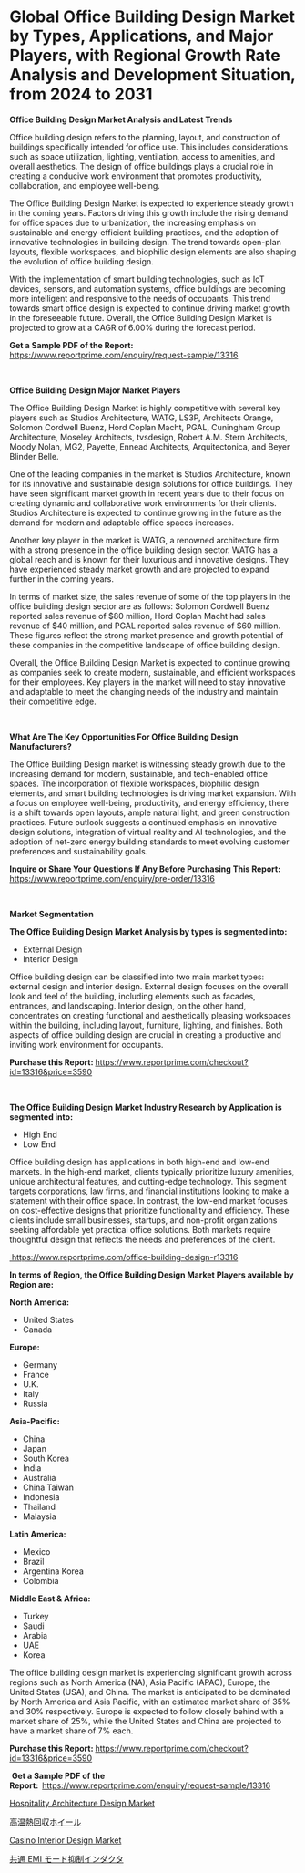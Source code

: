 <p><h1>Global Office Building Design Market by Types, Applications, and Major Players, with Regional Growth Rate Analysis and Development Situation, from 2024 to 2031</h1></p><p><strong>Office Building Design Market Analysis and Latest Trends</strong></p>
<p><p>Office building design refers to the planning, layout, and construction of buildings specifically intended for office use. This includes considerations such as space utilization, lighting, ventilation, access to amenities, and overall aesthetics. The design of office buildings plays a crucial role in creating a conducive work environment that promotes productivity, collaboration, and employee well-being.</p><p>The Office Building Design Market is expected to experience steady growth in the coming years. Factors driving this growth include the rising demand for office spaces due to urbanization, the increasing emphasis on sustainable and energy-efficient building practices, and the adoption of innovative technologies in building design. The trend towards open-plan layouts, flexible workspaces, and biophilic design elements are also shaping the evolution of office building design.</p><p>With the implementation of smart building technologies, such as IoT devices, sensors, and automation systems, office buildings are becoming more intelligent and responsive to the needs of occupants. This trend towards smart office design is expected to continue driving market growth in the foreseeable future. Overall, the Office Building Design Market is projected to grow at a CAGR of 6.00% during the forecast period.</p></p>
<p><strong>Get a Sample PDF of the Report:&nbsp;</strong> <a href="https://www.reportprime.com/enquiry/request-sample/13316">https://www.reportprime.com/enquiry/request-sample/13316</a></p>
<p>&nbsp;</p>
<p><strong>Office Building Design Major Market Players</strong></p>
<p><p>The Office Building Design Market is highly competitive with several key players such as Studios Architecture, WATG, LS3P, Architects Orange, Solomon Cordwell Buenz, Hord Coplan Macht, PGAL, Cuningham Group Architecture, Moseley Architects, tvsdesign, Robert A.M. Stern Architects, Moody Nolan, MG2, Payette, Ennead Architects, Arquitectonica, and Beyer Blinder Belle.</p><p>One of the leading companies in the market is Studios Architecture, known for its innovative and sustainable design solutions for office buildings. They have seen significant market growth in recent years due to their focus on creating dynamic and collaborative work environments for their clients. Studios Architecture is expected to continue growing in the future as the demand for modern and adaptable office spaces increases.</p><p>Another key player in the market is WATG, a renowned architecture firm with a strong presence in the office building design sector. WATG has a global reach and is known for their luxurious and innovative designs. They have experienced steady market growth and are projected to expand further in the coming years.</p><p>In terms of market size, the sales revenue of some of the top players in the office building design sector are as follows: Solomon Cordwell Buenz reported sales revenue of $80 million, Hord Coplan Macht had sales revenue of $40 million, and PGAL reported sales revenue of $60 million. These figures reflect the strong market presence and growth potential of these companies in the competitive landscape of office building design. </p><p>Overall, the Office Building Design Market is expected to continue growing as companies seek to create modern, sustainable, and efficient workspaces for their employees. Key players in the market will need to stay innovative and adaptable to meet the changing needs of the industry and maintain their competitive edge.</p></p>
<p>&nbsp;</p>
<p><strong>What Are The Key Opportunities For Office Building Design Manufacturers?</strong></p>
<p><p>The Office Building Design market is witnessing steady growth due to the increasing demand for modern, sustainable, and tech-enabled office spaces. The incorporation of flexible workspaces, biophilic design elements, and smart building technologies is driving market expansion. With a focus on employee well-being, productivity, and energy efficiency, there is a shift towards open layouts, ample natural light, and green construction practices. Future outlook suggests a continued emphasis on innovative design solutions, integration of virtual reality and AI technologies, and the adoption of net-zero energy building standards to meet evolving customer preferences and sustainability goals.</p></p>
<p><strong>Inquire or Share Your Questions If Any Before Purchasing This Report:</strong> <a href="https://www.reportprime.com/enquiry/pre-order/13316">https://www.reportprime.com/enquiry/pre-order/13316</a></p>
<p>&nbsp;</p>
<p><strong>Market Segmentation</strong></p>
<p><strong>The Office Building Design Market Analysis by types is segmented into:</strong></p>
<p><ul><li>External Design</li><li>Interior Design</li></ul></p>
<p><p>Office building design can be classified into two main market types: external design and interior design. External design focuses on the overall look and feel of the building, including elements such as facades, entrances, and landscaping. Interior design, on the other hand, concentrates on creating functional and aesthetically pleasing workspaces within the building, including layout, furniture, lighting, and finishes. Both aspects of office building design are crucial in creating a productive and inviting work environment for occupants.</p></p>
<p><strong>Purchase this Report:&nbsp;</strong><a href="https://www.reportprime.com/checkout?id=13316&price=3590">https://www.reportprime.com/checkout?id=13316&price=3590</a></p>
<p>&nbsp;</p>
<p><strong>The Office Building Design Market Industry Research by Application is segmented into:</strong></p>
<p><ul><li>High End</li><li>Low End</li></ul></p>
<p><p>Office building design has applications in both high-end and low-end markets. In the high-end market, clients typically prioritize luxury amenities, unique architectural features, and cutting-edge technology. This segment targets corporations, law firms, and financial institutions looking to make a statement with their office space. In contrast, the low-end market focuses on cost-effective designs that prioritize functionality and efficiency. These clients include small businesses, startups, and non-profit organizations seeking affordable yet practical office solutions. Both markets require thoughtful design that reflects the needs and preferences of the client.</p></p>
<p><a href="https://www.reportprime.com/office-building-design-r13316">&nbsp;https://www.reportprime.com/office-building-design-r13316</a></p>
<p><strong>In terms of Region, the Office Building Design Market Players available by Region are:</strong></p>
<p>
    <p> <strong> North America: </strong>
        <ul>
            <li>United States</li>
            <li>Canada</li>
        </ul>
        </p> 
    <p> <strong> Europe: </strong>
        <ul>
            <li>Germany</li>
            <li>France</li>
            <li>U.K.</li>
            <li>Italy</li>
            <li>Russia</li>
        </ul>
        </p> 
    <p> <strong> Asia-Pacific: </strong>
        <ul>
            <li>China</li>
            <li>Japan</li>
            <li>South Korea</li>
            <li>India</li>
            <li>Australia</li>
            <li>China Taiwan</li>
            <li>Indonesia</li>
            <li>Thailand</li>
            <li>Malaysia</li>
        </ul>
        </p> 
    <p> <strong> Latin America: </strong>
        <ul>
            <li>Mexico</li>
            <li>Brazil</li>
            <li>Argentina Korea</li>
            <li>Colombia</li>
        </ul>
        </p> 
    <p> <strong> Middle East & Africa: </strong>
        <ul>
            <li>Turkey</li>
            <li>Saudi</li>
            <li>Arabia</li>
            <li>UAE</li>
            <li>Korea</li>
        </ul>
    </p>
    </p>
<p><p>The office building design market is experiencing significant growth across regions such as North America (NA), Asia Pacific (APAC), Europe, the United States (USA), and China. The market is anticipated to be dominated by North America and Asia Pacific, with an estimated market share of 35% and 30% respectively. Europe is expected to follow closely behind with a market share of 25%, while the United States and China are projected to have a market share of 7% each.</p></p>
<p><strong>Purchase this Report: </strong><a href="https://www.reportprime.com/checkout?id=13316&price=3590">https://www.reportprime.com/checkout?id=13316&price=3590</a></p>
<p>&nbsp;<strong>Get a Sample PDF of the Report:&nbsp;&nbsp;</strong><a href="https://www.reportprime.com/enquiry/request-sample/13316">https://www.reportprime.com/enquiry/request-sample/13316</a></p>
<p><strong></strong></p>
<p><p><a href="https://github.com/HenrietteMills1/Market-Research-Report-List-1/blob/main/hospitality-architecture-design-market.md">Hospitality Architecture Design Market</a></p><p><a href="https://github.com/SkylarDaniel70/Market-Research-Report-List-1/blob/main/550384880160.md">高温熱回収ホイール</a></p><p><a href="https://github.com/marthawweekle/Market-Research-Report-List-1/blob/main/casino-interior-design-market.md">Casino Interior Design Market</a></p><p><a href="https://github.com/RandallRunte2023/Market-Research-Report-List-1/blob/main/530562080159.md">共通 EMI モード抑制インダクタ</a></p></p>